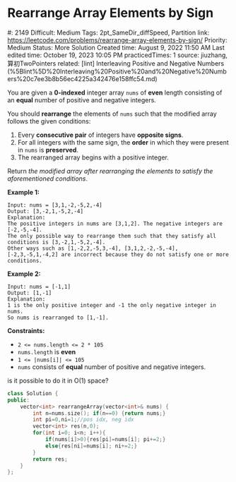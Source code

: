 # Rearrange Array Elements by Sign

#: 2149
Difficult: Medium
Tags: 2pt_SameDir_diffSpeed, Partition
link: https://leetcode.com/problems/rearrange-array-elements-by-sign/
Priority: Medium
Status: More Solution
Created time: August 9, 2022 11:50 AM
Last edited time: October 19, 2023 10:05 PM
practicedTimes: 1
source: jiuzhang, 算初TwoPointers
related: [lint] Interleaving Positive and Negative Numbers (%5Blint%5D%20Interleaving%20Positive%20and%20Negative%20Numbers%20c7ee3b8b56ec4225a342476e158ffc54.md)

You are given a **0-indexed** integer array `nums` of **even** length consisting of an **equal** number of positive and negative integers.

You should **rearrange** the elements of `nums` such that the modified array follows the given conditions:

1. Every **consecutive pair** of integers have **opposite signs**.
2. For all integers with the same sign, the **order** in which they were present in `nums` is **preserved**.
3. The rearranged array begins with a positive integer.

Return *the modified array after rearranging the elements to satisfy the aforementioned conditions*.

**Example 1:**

```
Input: nums = [3,1,-2,-5,2,-4]
Output: [3,-2,1,-5,2,-4]
Explanation:
The positive integers in nums are [3,1,2]. The negative integers are [-2,-5,-4].
The only possible way to rearrange them such that they satisfy all conditions is [3,-2,1,-5,2,-4].
Other ways such as [1,-2,2,-5,3,-4], [3,1,2,-2,-5,-4], [-2,3,-5,1,-4,2] are incorrect because they do not satisfy one or more conditions.

```

**Example 2:**

```
Input: nums = [-1,1]
Output: [1,-1]
Explanation:
1 is the only positive integer and -1 the only negative integer in nums.
So nums is rearranged to [1,-1].

```

**Constraints:**

- `2 <= nums.length <= 2 * 105`
- `nums.length` is **even**
- `1 <= |nums[i]| <= 105`
- `nums` consists of **equal** number of positive and negative integers.

is it possible to do it in O(1) space?

```cpp
class Solution {
public:
    vector<int> rearrangeArray(vector<int>& nums) {
        int n=nums.size(); if(n==0) {return nums;}
        int pi=0,ni=1;//pos idx, neg idx
        vector<int> res(n,0);
        for(int i=0; i<n; i++){
            if(nums[i]>0){res[pi]=nums[i]; pi+=2;}
            else{res[ni]=nums[i]; ni+=2;}
        }
        return res;
    }
};
```